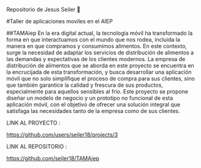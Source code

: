 Repositorio de Jesus Seiler :rocket:

#Taller de aplicaciones moviles en el AIEP

##TAMAiep
En la era digital actual, la tecnología móvil ha transformado la forma en que interactuamos con el mundo que nos rodea, incluida la manera en que compramos y consumimos alimentos. En este contexto, surge la necesidad de adaptar los servicios de distribución de alimentos a las demandas y expectativas de los clientes modernos. La empresa de distribución de alimentos que se aborda en este proyecto se encuentra en la encrucijada de esta transformación, y busca desarrollar una aplicación móvil que no solo simplifique el proceso de compra para sus clientes, sino que también garantice la calidad y frescura de sus productos, especialmente para aquellos sensibles al frío. Este proyecto se propone diseñar un modelo de negocio y un prototipo no funcional de esta aplicación móvil, con el objetivo de ofrecer una solución integral que satisfaga las necesidades tanto de la empresa como de sus clientes.

LINK AL PROYECTO :

https://github.com/users/seiler18/projects/3

LINK AL REPOSITORIO  : 

https://github.com/seiler18/TAMAiep




